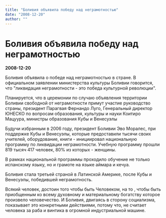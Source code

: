 ```yaml
---
title: "Боливия объявила победу над неграмотностью"
date: "2008-12-20"
author: ""
---
```


# Боливия объявила победу над неграмотностью

**2008-12-20** 

Боливия объявила о победе над неграмотностью в стране. В официальном заявлении министерства культуры Боливии говорится, что "ликвидация неграмотности - это победа культурной революции".

Планируется, что в церемонии по случаю объявления территории Боливии свободной от неграмотности примут участие руководство страны, президент Парагвая Фернандо Луго, Генеральный директор ЮНЕСКО по вопросам образования, культуры и науки Коитиро Мацуура, министры образования Кубы и Венесуэлы

Будучи избранным в 2006 году, президент Боливии Эво Моралес, при поддержке Кубы и Венесуэлы, которые предоставили тысячи своих учителей, оборудование, книги - инициировал национальную программу по ликвидации неграмотности. Учебную программу прошли 819 тысяч 417 человек, 80% из которых - женщины.

В рамках национальной программы проходило обучение не только испанскому языку, но и грамоте на языке аймарa и кечуа.

Боливия стала третьей страной в Латинской Америке, после Кубы и Венесуэлы, победившей неграмотность.

Всякий человек, достоин того чтобы быть Человеком, на то , чтобы быть приобщенным ко всему духовному и материальному богатству которое произвело человечество. И Боливия, двигаясь в сторону социализма, показывает это конкретными действиями, потому что, не считает человека за раба и винтика в огромной индустриальной машине.
